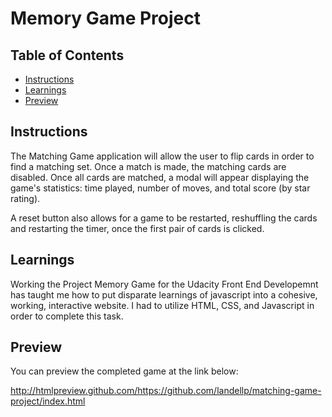 # Memory Game Project

## Table of Contents

* [Instructions](#instructions)
* [Learnings](#learnings)
* [Preview](#preview)

## Instructions

The Matching Game application will allow the user to flip cards in order to find a matching set.  Once a match is made, the matching cards are disabled.  Once all cards are matched, a modal will appear displaying the game's statistics:  time played, number of moves, and total score (by star rating).  

A reset button also allows for a game to be restarted, reshuffling the cards and restarting the timer, once the first pair of cards is clicked. 

## Learnings

Working the Project Memory Game for the Udacity Front End Developemnt has taught me how to put disparate learnings of javascript into a cohesive, working, interactive website.  I had to utilize HTML, CSS, and Javascript in order to complete this task.  

## Preview

You can preview the completed game at the link below:

http://htmlpreview.github.com/https://github.com/landellp/matching-game-project/index.html

